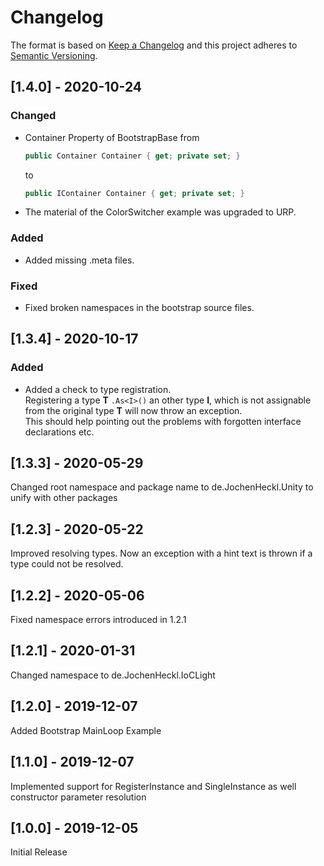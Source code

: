 # Changelog

The format is based on [Keep a Changelog](http://keepachangelog.com/en/1.0.0/)
and this project adheres to [Semantic Versioning](http://semver.org/spec/v2.0.0.html).



## [1.4.0] - 2020-10-24
### Changed

- Container Property of BootstrapBase from
    ```csharp
    public Container Container { get; private set; }
    ```
    to
    ```csharp
    public IContainer Container { get; private set; }
    ```

- The material of the ColorSwitcher example was upgraded to URP.

### Added
- Added missing .meta files.

### Fixed
- Fixed broken namespaces in the bootstrap source files.


## [1.3.4] - 2020-10-17
### Added
- Added a check to type registration.
\
Registering a type **T** `.As<I>()` an other type **I**, which is not assignable from the original type **T** will now throw an exception.
\
This should help pointing out the problems with forgotten interface declarations etc.

## [1.3.3] - 2020-05-29
Changed root namespace and package name to de.JochenHeckl.Unity to unify with other packages

## [1.2.3] - 2020-05-22
Improved resolving types. Now an exception with a hint text is thrown if a type could not be resolved.

## [1.2.2] - 2020-05-06
Fixed namespace errors introduced in 1.2.1

## [1.2.1] - 2020-01-31
Changed namespace to de.JochenHeckl.IoCLight

## [1.2.0] - 2019-12-07
Added Bootstrap MainLoop Example

## [1.1.0] - 2019-12-07
Implemented support for RegisterInstance and SingleInstance as well constructor parameter resolution

## [1.0.0] - 2019-12-05
Initial Release